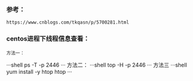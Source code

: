 




### 参考：
    https://www.cnblogs.com/tkqasn/p/5700281.html


### centos进程下线程信息查看：
    方法一：
···shell
ps -T -p 2446
···
    方法二：
···shell
top -H -p 2446
···
    方法三
···shell
yum install -y htop
htop
···
